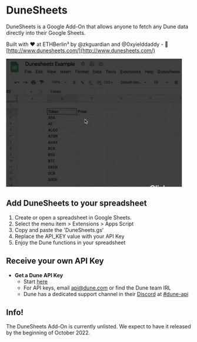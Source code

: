 # DuneSheets

DuneSheets is a Google Add-On that allows anyone to fetch any Dune data directly into their Google Sheets.

Built with ❤️ at ETHBerlin³ by @zkguardian and @0xyielddaddy - 🚀 [http://www.dunesheets.com/](http://www.dunesheets.com/)

![til](./dunesheets.gif)

## Add DuneSheets to your spreadsheet

1. Create or open a spreadsheet in Google Sheets.
2. Select the menu item > Extensions > Apps Script
3. Copy and paste the 'DuneSheets.gs'
4. Replace the API_KEY value with your API Key
5. Enjoy the Dune functions in your spreadsheet

## Receive your own API Key

- **Get a Dune API Key**
    - Start [here](https://dune.com/docs/api/eth-ber/)
    - For API keys, email [api@dune.com](mailto:api@dune.com) or find the Dune team IRL
    - Dune has a dedicated support channel in their [Discord](https://discord.gg/ErrzwBz) at [#dune-api](https://discord.com/channels/757637422384283659/973606737393352745)

## Info!

The DuneSheets Add-On is currently unlisted. We expect to have it released by the beginning of October 2022.
